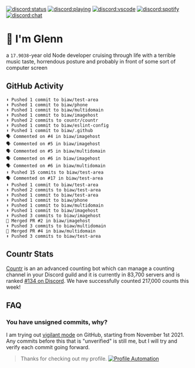 [![discord:status](https://dev.discordprofiles.me/badge/status/110090225929191424?style=flat-square)](https://discord.com/users/110090225929191424)
[![discord:playing](https://dev.discordprofiles.me/badge/playing/110090225929191424?style=flat-square)](https://discord.com/users/110090225929191424)
[![discord:vscode](https://dev.discordprofiles.me/badge/vscode/110090225929191424?style=flat-square)](https://discord.com/users/110090225929191424)
[![discord:spotify](https://dev.discordprofiles.me/badge/spotify/110090225929191424?style=flat-square)](https://dev.discordprofiles.me/openspotify/110090225929191424)
[![discord:chat](https://img.shields.io/discord/449576301997588490?style=flat-square)](https://discord.gg/Ccj5bjb)

# 👋 I'm Glenn

a `17.9038`-year old Node developer cruising through life with a terrible music taste, horrendous posture and probably in front of some sort of computer screen

## GitHub Activity

```
⬆️ Pushed 1 commit to biaw/test-area
⬆️ Pushed 1 commit to biaw/phone
⬆️ Pushed 1 commit to biaw/multidomain
⬆️ Pushed 1 commit to biaw/imagehost
⬆️ Pushed 2 commits to countr/countr
⬆️ Pushed 1 commit to biaw/eslint-config
⬆️ Pushed 1 commit to biaw/.github
🗣 Commented on #4 in biaw/imagehost
🗣 Commented on #5 in biaw/imagehost
🗣 Commented on #5 in biaw/multidomain
🗣 Commented on #6 in biaw/imagehost
🗣 Commented on #6 in biaw/multidomain
⬆️ Pushed 15 commits to biaw/test-area
🗣 Commented on #17 in biaw/test-area
⬆️ Pushed 1 commit to biaw/test-area
⬆️ Pushed 2 commits to biaw/test-area
⬆️ Pushed 1 commit to biaw/test-area
⬆️ Pushed 1 commit to biaw/phone
⬆️ Pushed 1 commit to biaw/multidomain
⬆️ Pushed 1 commit to biaw/imagehost
⬆️ Pushed 3 commits to biaw/imagehost
🎉 Merged PR #2 in biaw/imagehost
⬆️ Pushed 3 commits to biaw/multidomain
🎉 Merged PR #4 in biaw/multidomain
⬆️ Pushed 3 commits to biaw/test-area
```

## Countr Stats

[Countr](https://countr.xyz/) is an an advanced counting bot which can manage a counting channel in your Discord guild and it is currently in 83,700 servers and is ranked [#134 on Discord](https://dblstatistics.com/bot/467377486141980682). We have successfully counted 217,000 counts this week!

## FAQ

### You have unsigned commits, why?

I am trying out [vigilant mode](https://docs.github.com/github/authenticating-to-github/displaying-verification-statuses-for-all-of-your-commits) on GitHub, starting from November 1st 2021. Any commits before this that is "unverified" is still me, but I will try and verify each commit going forward.

> Thanks for checking out my profile. [![Profile Automation](https://img.shields.io/github/workflow/status/promise/promise/README%20Update?label=automation)](https://github.com/promise/promise/actions/workflows/README.yml)